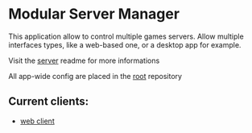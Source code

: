 # Modular Server Manager

This application allow to control multiple games servers. Allow multiple interfaces types, like a web-based one, or a desktop app for example.

Visit the [server](https://github.com/modular-server-manager/server) readme for more informations

All app-wide config are placed in the [root](https://github.com/modular-server-manager/root) repository

## Current clients:
- [web client](https://github.com/modular-server-manager/web-client)


